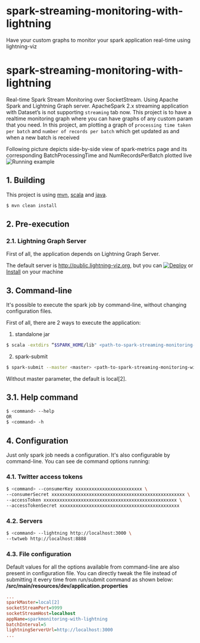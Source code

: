 # spark-streaming-monitoring-with-lightning
Have your custom graphs to monitor your spark application real-time using lightning-viz

# spark-streaming-monitoring-with-lightning
Real-time Spark Stream Monitoring over SocketStream. Using Apache Spark and Lightning Graph server. ApacheSpark 2.x streaming application with Dataset’s is not supporting ```streaming``` tab now. This project is to have a realtime monitoring graph where you can have graphs of any custom param that you need. In this project, am plotting a graph of ```processing time taken per batch``` and ```number of records per batch``` which get updated as and when a new batch is received

Following picture depicts side-by-side view of spark-metrics page and its corresponding BatchProcessingTime and NumRecordsPerBatch plotted live
![Running example](https://user-images.githubusercontent.com/22542670/27770239-5e636fa6-5f58-11e7-8b72-28470de103dd.png)

## 1. Building

This project is using [mvn](#mvn), [scala](#scala) and [java](#java).

```sh
$ mvn clean install
```

## 2. Pre-execution

### 2.1. Lightning Graph Server

First of all, the application depends on Lightning Graph Server.

The default server is http://public.lightning-viz.org, but you can [![Deploy](https://www.herokucdn.com/deploy/button.svg)](https://heroku.com/deploy?template=https://github.com/lightning-viz/lightning/tree/v1.2.1) or [Install](#lightning) on your machine

## 3. Command-line

It's possible to execute the spark job by command-line, without changing configuration files.

First of all, there are 2 ways to execute the application:

1. standalone jar
```sh
$ scala -extdirs “$SPARK_HOME/lib" <path-to-spark-streaming-monitoring-with-lightning.jar> --master <master>
```

2. spark-submit
```sh
$ spark-submit --master <master> <path-to-spark-streaming-monitoring-with-lightning.jar>
```

Without master parameter, the default is local[2].

## 3.1. Help command

```sh
$ <command> --help
OR
$ <command> -h
```

## 4. Configuration
Just only spark job needs a configuration. It's also configurable by command-line.
You can see de command options running:

### 4.1. Twitter access tokens

```sh
$ <command> --consumerKey xxxxxxxxxxxxxxxxxxxxxxxxx \
--consumerSecret xxxxxxxxxxxxxxxxxxxxxxxxxxxxxxxxxxxxxxxxxxxxxxxxxx \
--accessToken xxxxxxxxxxxxxxxxxxxxxxxxxxxxxxxxxxxxxxxxxxxxxxxxxx \
--accessTokenSecret xxxxxxxxxxxxxxxxxxxxxxxxxxxxxxxxxxxxxxxxxxxxx
```

### 4.2. Servers

```sh
$ <command> --lightning http://localhost:3000 \
--twtweb http://localhost:8888
```

### 4.3. File configuration
Default values for all the options available from command-line are also present in configuration file. You can directly tweak the file instead of submitting it every time from run/submit command as shown below:
**/src/main/resources/dev/application.properties**
```ini
...
sparkMaster=local[2]
socketStreamPort=9999
socketStreamHost=localhost
appName=sparkmonitoring-with-lightning
batchInterval=5
lightningServerUrl=http://localhost:3000
...
```
